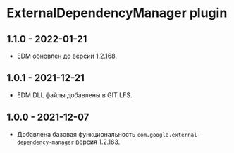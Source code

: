 # ExternalDependencyManager plugin

## 1.1.0 - 2022-01-21
* EDM обновлен до версии 1.2.168.

## 1.0.1 - 2021-12-21
* EDM DLL файлы добавлены в GIT LFS.

## 1.0.0 - 2021-12-07
* Добавлена базовая функциональность `com.google.external-dependency-manager` версия 1.2.163.
